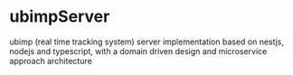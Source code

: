 # ubimpServer
ubimp (real time tracking system) server implementation based on nestjs, nodejs and typescript, with a domain driven design and microservice approach architecture
